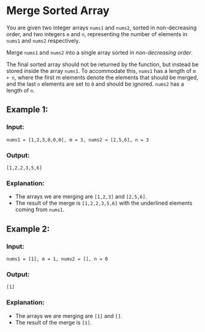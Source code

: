 # Merge Sorted Array
You are given two integer arrays ```nums1``` and ```nums2```, sorted in non-decreasing order, and two integers ```m``` and ```n```, representing the number of elements in ```nums1``` and ```nums2``` respectively.

Merge ```nums1``` and ```nums2``` into a single array sorted in *non-decreasing order*.

The final sorted array should not be returned by the function, but instead be stored inside the array ```nums1```. To accommodate this, ```nums1``` has a length of ```m + n```, where the first m elements denote the elements that should be merged, and the last ```n``` elements are set to ```0``` and should be ignored. ```nums2``` has a length of ```n```.

## Example 1:

### Input: 
```
nums1 = [1,2,3,0,0,0], m = 3, nums2 = [2,5,6], n = 3
```
### Output: 
```
[1,2,2,3,5,6]
```
### Explanation: 
- The arrays we are merging are ```[1,2,3]``` and ```[2,5,6]```.
- The result of the merge is ```[1,2,2,3,5,6]``` with the underlined elements coming from ```nums1```.

## Example 2:

### Input: 
```
nums1 = [1], m = 1, nums2 = [], n = 0
```
### Output: 
```
[1]
```
### Explanation: 
- The arrays we are merging are ```[1]``` and ```[]```.
- The result of the merge is ```[1]```.